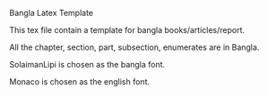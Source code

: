 Bangla Latex Template

This tex file contain a template for bangla books/articles/report.

All the chapter, section, part, subsection, enumerates are in Bangla.

SolaimanLipi is chosen as the bangla font.

Monaco is chosen as the english font.
